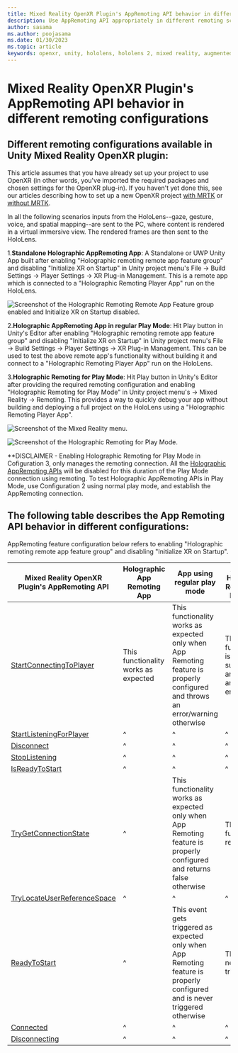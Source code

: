 ```yaml
---
title: Mixed Reality OpenXR Plugin's AppRemoting API behavior in different remoting configurations
description: Use AppRemoting API appropriately in different remoting scenarios
author: sasama
ms.author: poojasama
ms.date: 01/30/2023
ms.topic: article
keywords: openxr, unity, hololens, hololens 2, mixed reality, augmented reality, virtual reality, mixed reality headsets, learn, tutorial, getting started, holographic remoting, appremoting, play mode, desktop, preview, debug
---
```


# Mixed Reality OpenXR Plugin's AppRemoting API behavior in different remoting configurations

## Different remoting configurations available in Unity Mixed Reality OpenXR plugin:

This article assumes that you have already set up your project to use OpenXR (in other words, you've imported the required packages and chosen settings for the OpenXR plug-in). If you haven't yet done this, see our articles describing how to set up a new OpenXR project [with MRTK](./new-openxr-project-with-mrtk.md) or [without MRTK](./new-openxr-project-without-mrtk.md).

In all the following scenarios inputs from the HoloLens--gaze, gesture, voice, and spatial mapping--are sent to the PC, where content is rendered in a virtual immersive view. The rendered frames are then sent to the HoloLens.

1.**Standalone Holographic AppRemoting App**:
A Standalone or UWP Unity App built after enabling "Holographic remoting remote app feature group" and disabling "Initialize XR on Startup" in Unity project menu's File → Build Settings → Player Settings → XR Plug-in Management. This is a remote app which is connected to a "Holographic Remoting Player App" run on the HoloLens.

![Screenshot of the Holographic Remoting Remote App Feature group enabled and Initialize XR on Startup disabled.](images/openxr-img-04.png)

2.**Holographic AppRemoting App in regular Play Mode**:
Hit Play button in Unity's Editor after enabling "Holographic remoting remote app feature group" and disabling "Initialize XR on Startup" in Unity project menu's File → Build Settings → Player Settings → XR Plug-in Management. This can be used to test the above remote app's functionality without building it and connect to a "Holographic Remoting Player App" run on the HoloLens.

3.**Holographic Remoting for Play Mode**:
Hit Play button in Unity's Editor after providing the required remoting configuration and enabling "Holographic Remoting for Play Mode" in Unity project menu's → Mixed Reality → Remoting. This provides a way to quickly debug your app without building and deploying a full project on the HoloLens using a "Holographic Remoting Player App".

![Screenshot of the Mixed Reality menu.](openxr-features-img-02.png)

![Screenshot of the Holographic Remoting for Play Mode.](openxr-features-img-03.png)

**DISCLAIMER - Enabling Holographic Remoting for Play Mode in Cofiguration 3, only manages the remoting connection. All the [Holographic AppRemoting APIs](https://learn.microsoft.com/en-us/dotnet/api/microsoft.mixedreality.openxr.remoting?view=mixedreality-openxr-plugin-1.7) will be disabled for this duration of the Play Mode connection using remoting. To test Holographic AppRemoting APIs in Play Mode, use Configuration 2 using normal play mode, and establish the AppRemoting connection.

## The following table describes the App Remoting API behavior in different configurations:

AppRemoting feature configuration below refers to enabling "Holographic remoting remote app feature group" and disabling "Initialize XR on Startup".

|  Mixed Reality OpenXR Plugin's AppRemoting API  | Holographic App Remoting App | App using regular play mode | App using Holographic Remoting for Play Mode |
| --- | --- | --- | --- |
| [StartConnectingToPlayer](https://learn.microsoft.com/en-us/dotnet/api/microsoft.mixedreality.openxr.remoting.appremoting.startconnectingtoplayer?view=mixedreality-openxr-plugin-1.7) | This functionality works as expected | This functionality works as expected only when App Remoting feature is properly configured and throws an error/warning otherwise | This functionality is not supported and throws an error/warning |
| [StartListeningForPlayer](https://learn.microsoft.com/en-us/dotnet/api/microsoft.mixedreality.openxr.remoting.appremoting.startlisteningforplayer?view=mixedreality-openxr-plugin-1.7) | ^ | ^ | ^ |
| [Disconnect](https://learn.microsoft.com/en-us/dotnet/api/microsoft.mixedreality.openxr.remoting.appremoting.disconnect?view=mixedreality-openxr-plugin-1.7) | ^ | ^ | ^ |
| [StopListening](https://learn.microsoft.com/en-us/dotnet/api/microsoft.mixedreality.openxr.remoting.appremoting.stoplistening?view=mixedreality-openxr-plugin-1.7) | ^ | ^ | ^ |
| [IsReadyToStart](https://learn.microsoft.com/en-us/dotnet/api/microsoft.mixedreality.openxr.remoting.appremoting.isreadytostart?view=mixedreality-openxr-plugin-1.7)| ^ | ^ | ^ |
| [TryGetConnectionState](https://learn.microsoft.com/en-us/dotnet/api/microsoft.mixedreality.openxr.remoting.appremoting.trygetconnectionstate?view=mixedreality-openxr-plugin-1.7) | ^ | This functionality works as expected only when App Remoting feature is properly configured and returns false otherwise  | This functionality returns false |
| [TryLocateUserReferenceSpace](https://learn.microsoft.com/en-us/dotnet/api/microsoft.mixedreality.openxr.remoting.appremoting.trylocateuserreferencespace?view=mixedreality-openxr-plugin-1.7) | ^ | ^ | ^ |
| [ReadyToStart](https://learn.microsoft.com/en-us/dotnet/api/microsoft.mixedreality.openxr.remoting.appremoting.readytostart?view=mixedreality-openxr-plugin-1.7) | ^ | This event gets triggered as expected only when App Remoting feature is properly configured and is never triggered otherwise  | This event is never triggered |
| [Connected](https://learn.microsoft.com/en-us/dotnet/api/microsoft.mixedreality.openxr.remoting.appremoting.connected?view=mixedreality-openxr-plugin-1.7) | ^ | ^ | ^ |
| [Disconnecting](https://learn.microsoft.com/en-us/dotnet/api/microsoft.mixedreality.openxr.remoting.appremoting.disconnecting?view=mixedreality-openxr-plugin-1.7) | ^ | ^ | ^ |